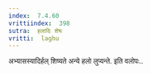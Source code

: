 ```yaml
---
index:  7.4.60
vrittiindex:  398
sutra:  हलादिः शेषः
vritti:  laghu 
---
```


अभ्यासस्यादिर्हल् शिष्यते अन्ये हलो लुप्यन्ते. इति वलोपः..


